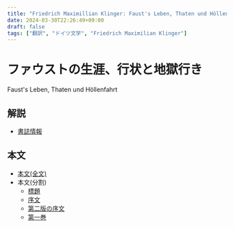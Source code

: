 ```yaml
---
title: "Friedrich Maximillian Klinger: Faust's Leben, Thaten und Höllenfahrt (1799)"
date: 2024-03-30T22:26:49+09:00
draft: false
tags: ["翻訳", "ドイツ文学", "Friedrich Maximilian Klinger"]
---
```


# ファウストの生涯、行状と地獄行き
Faust's Leben, Thaten und Höllenfahrt

## 解説
* [書誌情報](./pages/bibliography)

## 本文
* [本文(全文)](./pages/all)
* 本文(分割)
  * [標題](./pages/title)
  * [序文](./pages/vorwort)
  * [第二版の序文](./pages/vorwort2)
  * [第一巻](./pages/1)